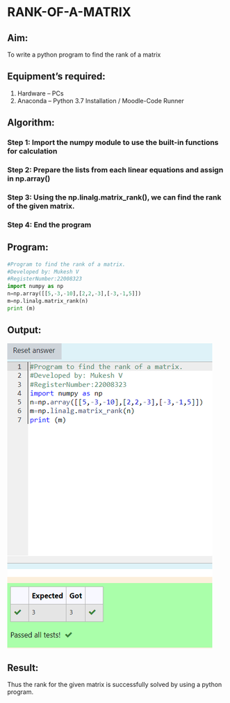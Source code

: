 # RANK-OF-A-MATRIX
## Aim:
To write a python program to find the rank of a matrix
## Equipment’s required:
1. 	Hardware – PCs
2. 	Anaconda – Python 3.7 Installation / Moodle-Code Runner
## Algorithm:
### Step 1: Import the numpy module to use the built-in functions for calculation 
### Step 2: Prepare the lists from each linear equations and assign in np.array()
### Step 3: Using the np.linalg.matrix_rank(), we can find the rank of the given matrix.
### Step 4: End the program
## Program:
``` python
#Program to find the rank of a matrix.
#Developed by: Mukesh V
#RegisterNumber:22008323
import numpy as np
n=np.array([[5,-3,-10],[2,2,-3],[-3,-1,5]])
m=np.linalg.matrix_rank(n)
print (m)
```
## Output:
![model](/rank%20output.png)
## Result:
Thus the rank for the given matrix is successfully solved by  using a python program.

